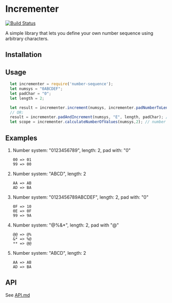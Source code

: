 # Incrementer

[![Build Status](https://travis-ci.org/AppWorkshop/incrementer.svg?branch=master)](https://travis-ci.org/AppWorkshop/incrementer)

A simple library that lets you define your own number sequence using arbitrary characters.

## Installation

## Usage

```js
  let incrementer = require('number-sequence');
  let numsys = "0ABCDEF"; 
  let padChar = "0";
  let length = 2;

  let result = incrementer.increment(numsys, incrementer.padNumberToLength("E",length,padChar); // 0E => 0F
  // OR: 
  result = incrementer.padAndIncrement(numsys, "E", length, padChar); // 0E => 0F
  let scope = incrementer.calculateNumberOfValues(numsys,2); // number of possible values === 7^2 => 49
```

## Examples

1. Number system: "0123456789", length: 2, pad with: "0"
    ```
    00 => 01
    99 => 00
    ```

2. Number system: "ABCD", length: 2
    ```
    AA => AB
    AD => BA
    ```

3. Number system: "0123456789ABCDEF", length: 2, pad with: "0"
    ```
    0F => 10
    0E => 0F
    99 => 9A
    ```

4. Number system: "@%&*", length: 2, pad with "@"
    ```
    @@ => @%
    &* => %@
    ** => @@
    ```

5. Number system: "ABCD", length: 2
    ```
    AA => AB
    AD => BA
    ```


## API

See [API.md]()